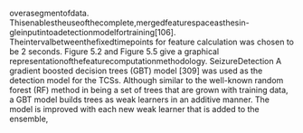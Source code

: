 overasegmentofdata. Thisenablestheuseofthecomplete,mergedfeaturespaceasthesin-
gleinputintoadetectionmodelfortraining[106]. Theintervalbetweenthefixedtimepoints
for feature calculation was chosen to be 2 seconds. Figure 5.2 and Figure 5.5 give a graphical
representationofthefeaturecomputationmethodology.
SeizureDetection
A gradient boosted decision trees (GBT) model [309] was used as the detection model for the
TCSs. Although similar to the well-known random forest (RF) method in being a set of trees
that are grown with training data, a GBT model builds trees as weak learners in an additive
manner. The model is improved with each new weak learner that is added to the ensemble,